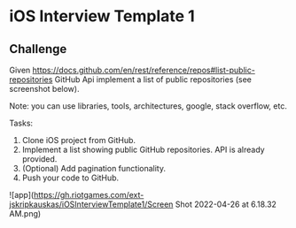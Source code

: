 # iOS Interview Template 1

## Challenge
Given https://docs.github.com/en/rest/reference/repos#list-public-repositories GitHub Api implement a list of public repositories (see screenshot below).

Note: you can use libraries, tools, architectures, google, stack overflow, etc.

Tasks:
1. Clone iOS project from GitHub.
2. Implement a list showing public GitHub repositories. API is already provided.
3. (Optional) Add pagination functionality.
4. Push your code to GitHub.

![app](https://gh.riotgames.com/ext-jskripkauskas/iOSInterviewTemplate1/Screen Shot 2022-04-26 at 6.18.32 AM.png)

